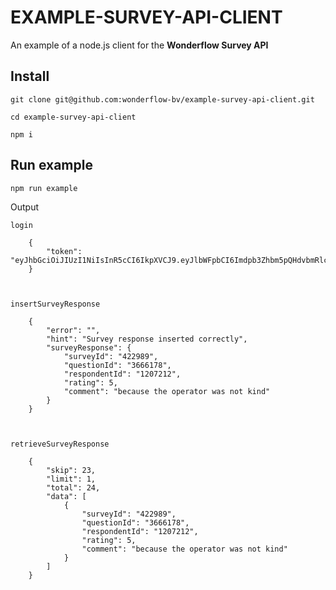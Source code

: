 # EXAMPLE-SURVEY-API-CLIENT

An example of a node.js client for the **Wonderflow Survey API**

## Install

`git clone git@github.com:wonderflow-bv/example-survey-api-client.git`

`cd example-survey-api-client`

`npm i`

## Run example

```bash
npm run example
```

Output

```
login

	{
	    "token": "eyJhbGciOiJIUzI1NiIsInR5cCI6IkpXVCJ9.eyJlbWFpbCI6Imdpb3Zhbm5pQHdvbmRlcmZsb3cuY28iLCJpYXQiOjE1MzA2NjE3NTYsImV4cCI6MTUzMTI2NjU1Nn0.Tf9hmgyEfVqXnH2yw6V4Sc74XjXa1r4LHyRFFPiq8OM"
	}



insertSurveyResponse

	{
	    "error": "",
	    "hint": "Survey response inserted correctly",
	    "surveyResponse": {
	        "surveyId": "422989",
	        "questionId": "3666178",
	        "respondentId": "1207212",
	        "rating": 5,
	        "comment": "because the operator was not kind"
	    }
	}



retrieveSurveyResponse

	{
	    "skip": 23,
	    "limit": 1,
	    "total": 24,
	    "data": [
	        {
	            "surveyId": "422989",
	            "questionId": "3666178",
	            "respondentId": "1207212",
	            "rating": 5,
	            "comment": "because the operator was not kind"
	        }
	    ]
	}
```
